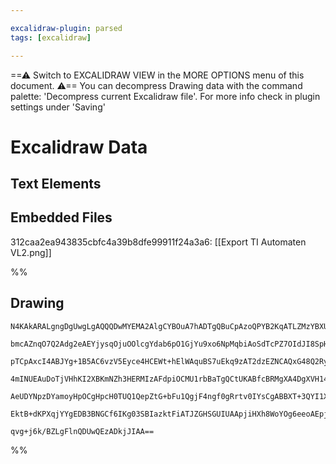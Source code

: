 ```yaml
---

excalidraw-plugin: parsed
tags: [excalidraw]

---
```

==⚠  Switch to EXCALIDRAW VIEW in the MORE OPTIONS menu of this document. ⚠== You can decompress Drawing data with the command palette: 'Decompress current Excalidraw file'. For more info check in plugin settings under 'Saving'


# Excalidraw Data

## Text Elements
## Embedded Files
312caa2ea943835cbfc4a39b8dfe99911f24a3a6: [[Export TI Automaten VL2.png]]

%%
## Drawing
```compressed-json
N4KAkARALgngDgUwgLgAQQQDwMYEMA2AlgCYBOuA7hADTgQBuCpAzoQPYB2KqATLZMzYBXUtiRoIACyhQ4zZAHoFAc0JRJQgEYA6bGwC2CgF7N6hbEcK4OCtptbErHALRY8RMpWdx8Q1TdIEfARcZgRmBShcZQUebQAObQAGGjoghH0EDihmbgBtcDBQMBKIEm4IADYAWQRCAFZ6gBY2AEcjAE4ARQAxACs2KAAVGE0AJWVUkshYRArCfWikflLM

bmcAZnqO7Q2Adg2eAEYjysqOjuOOlcgYdab6pO1GjYu9xo6NpMqbiAoSdTcPZ7OIdJI8SpHHhfJqVeLvX6SOrKaTcY6Veq7L48d57I57JpQpq/azKYLcJK/ZhQUhsADWCAAwmx8GxSBUadZmHBcIFslNSppcNg6cpaUIOMRmaz2RJORxubyslABZAAGaEfD4ADKsHJEkEHlVEGptIZAHUAZI0VSafSELqYPr0Ibyr9xSiOOFcmgjr82DzsGo7r6k

pTCpAxcI4ABJYg+1B5AC6vzV5Eyce4HCEWt+hElWAquBS7uEkq9zAT2dzEZNCAQxG48Q2RyaHTx8T9tcYLHYXDQEL2vx7rE4ADlOGJuEd6pUNk0ko0kl3pmVmAARdJQBvcNUEMK/TRl4gAUWCmWyVZz+F+QjgxFw28bvoO8UeHUqeJn4dXRA4dKza9flZEUdzQPd8APWtqUfIQEwgRBJXzSZU01BBMwkFseDwXAeBCDomg2Zt6mwTQ1WwJpcFeTR

4mINUEAuDoTjVHhKI2XBKmNZh3HERMIzAFdpiOCMU1rbBaTgQCtUKABfcBRMgXA4DgXVH144oZiRTIKiIFEVRWBhCAQCgACFhVFcVJWlNkKgAYjVBzHIFCBsBEPkoBjbd9F1M0mRZGyJFso4EGC4LnNc0h3M8jIzJFKMJSlfzZXQeVFXc8K3OVaL9B6TUdT1XiTRZN1ChczLsmynz7UtYhAQHAyIqiryqoZR1nSKo0GvKjyvLGYRPW9acusirKvI

AeUDYNpzDYamoyHpOCgHpcH0TUQ1QepZtG+bFu1QgjF4ngf0gRrtv0IYsCgABBXT+3QYI1X00rToq5qolIa7IrYCgkVwZ9UGrG9nu67KT0lK6vp+kJ/ogXlaSoLbXoyCH4ZGOYJEsxsDO42ktQADW4eojkSFtPxOJoeHqPZOz4UqcZZfAAE1uCaeJKm0IlDjZo4uahTbSqMNgDG4DTIHoAghF44SShkxGeoyPqEoreDMecsUSD2g60WOiB1eIXUE

EktB+dKPXqjYYgEDB3BNGCf6IKg03SBIazktFiATJZGHSGUIUAApjiHXh8WoYOg6eeoAEpjTGBBlBzXkKh9/3oUpXgvlD1PQ4j6PZLllqEAmqA+yvGtSjTFaEFjgtnY4SY0HdrIbbt7gaUl35sCII3UDbhBfg4SvW9Idva2EKA/143u89Kuw+gQbAcm1Ae4HNy3rdtsDUAdvvSuFYvGCGIX8BF2tZkKsJggXvtjVc6kDDR3jAeAthQPt/cd9/UJr

qvg+j6k/BZLgFlnQDUwQEzADkjJIAA==
```
%%